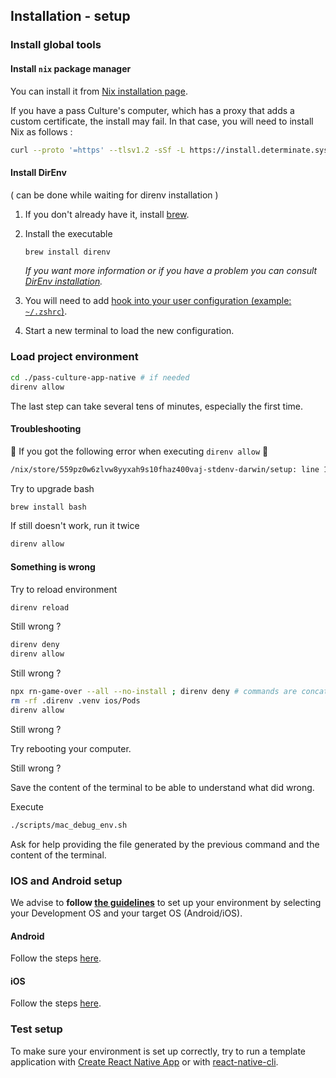## Installation - setup

### Install global tools

#### Install `nix` package manager

You can install it from [Nix installation page](https://docs.determinate.systems/getting-started/).

If you have a pass Culture's computer, which has a proxy that adds a custom certificate, the install may fail. In that case, you will need to install Nix as follows :

```sh
curl --proto '=https' --tlsv1.2 -sSf -L https://install.determinate.systems/nix | sh -s -- install --determinate --ssl-cert-file '/Library/Application Support'/*/*/data/*cacert.pem
```

#### Install DirEnv

( can be done while waiting for direnv installation )

1. If you don't already have it, install [brew](https://brew.sh/).
1. Install the executable

   ```sh
   brew install direnv
   ```

   _If you want more information or if you have a problem you can consult [DirEnv installation](https://direnv.net/)._

1. You will need to add [hook into your user configuration (example: `~/.zshrc`)](https://direnv.net/docs/hook.html).

1. Start a new terminal to load the new configuration.

### Load project environment

```sh
cd ./pass-culture-app-native # if needed
direnv allow
```

The last step can take several tens of minutes, especially the first time.

#### Troubleshooting

🚨 If you got the following error when executing `direnv allow` 🚨

```txt
/nix/store/559pz0w6zlvw8yyxah9s10fhaz400vaj-stdenv-darwin/setup: line 138: pop_var_context: head of shell_variables not a function context
```

Try to upgrade bash

```sh
brew install bash
```

If still doesn't work, run it twice

```sh
direnv allow
```

#### Something is wrong

Try to reload environment

```sh
direnv reload
```

Still wrong ?

```sh
direnv deny
direnv allow
```

Still wrong ?

```sh
npx rn-game-over --all --no-install ; direnv deny # commands are concatenated with ; to prevent having a new prompt that will trigger direnv which will try to install stuff that we will remove in the next command
rm -rf .direnv .venv ios/Pods
direnv allow
```

Still wrong ?

Try rebooting your computer.

Still wrong ?

Save the content of the terminal to be able to understand what did wrong.

Execute

```sh
./scripts/mac_debug_env.sh
```

Ask for help providing the file generated by the previous command and the content of the terminal.

### IOS and Android setup

We advise to **follow [the guidelines](https://reactnative.dev/docs/set-up-your-environment)** to set up your environment by selecting your Development OS and your target OS (Android/iOS).

#### Android

Follow the steps [here](/doc/installation/Android.md).

#### iOS

Follow the steps [here](/doc/installation/iOS.md).

### Test setup

To make sure your environment is set up correctly, try to run a template application with [Create React Native App](https://github.com/expo/create-react-native-app) or with [react-native-cli](https://github.com/react-native-community/cli).
